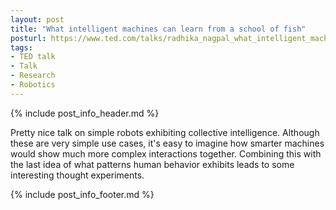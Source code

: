 ```yaml
---
layout: post
title: "What intelligent machines can learn from a school of fish"
posturl: https://www.ted.com/talks/radhika_nagpal_what_intelligent_machines_can_learn_from_a_school_of_fish
tags:
- TED talk
- Talk
- Research
- Robotics
---
```


{% include post_info_header.md %}

Pretty nice talk on simple robots exhibiting collective intelligence. Although these are very simple use cases, it's easy to imagine how smarter machines would show much more complex interactions together. Combining this with the last idea of what patterns human behavior exhibits leads to some interesting thought experiments.

<!--more-->
{% include post_info_footer.md %}
